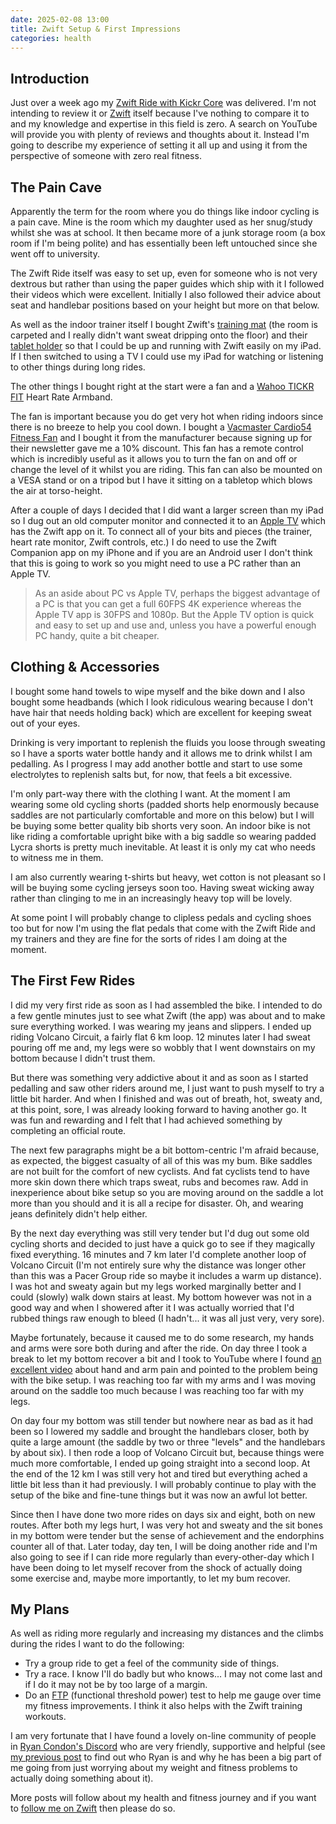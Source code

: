 ```yaml
---
date: 2025-02-08 13:00
title: Zwift Setup & First Impressions
categories: health
---
```


## Introduction

Just over a week ago my [Zwift Ride with Kickr Core](https://uk.zwift.com/collections/all/products/zwift-ride-kickr-core) was delivered. I'm not intending to review it or [Zwift](https://www.zwift.com) itself because I've nothing to compare it to and my knowledge and expertise in this field is zero. A search on YouTube will provide you with plenty of reviews and thoughts about it. Instead I'm going to describe my experience of setting it all up and using it from the perspective of someone with zero real fitness.

## The Pain Cave

Apparently the term for the room where you do things like indoor cycling is a pain cave. Mine is the room which my daughter used as her snug/study whilst she was at school. It then became more of a junk storage room (a box room if I'm being polite) and has essentially been left untouched since she went off to university.

The Zwift Ride itself was easy to set up, even for someone who is not very dextrous but rather than using the paper guides which ship with it I followed their videos which were excellent. Initially I also followed their advice about seat and handlebar positions based on your height but more on that below.

As well as the indoor trainer itself I bought Zwift's [training mat](https://uk.zwift.com/collections/all/products/zwift-training-mat) (the room is carpeted and I really didn't want sweat dripping onto the floor) and their [tablet holder](https://uk.zwift.com/products/zwift-ride-tablet-holder) so that I could be up and running with Zwift easily on my iPad. If I then switched to using a TV I could use my iPad for watching or listening to other things during long rides.

The other things I bought right at the start were a fan and a [Wahoo TICKR FIT](https://uk.wahoofitness.com/devices/heart-rate-monitors#fit-sec) Heart Rate Armband.

The fan is important because you do get very hot when riding indoors since there is no breeze to help you cool down. I bought a [Vacmaster Cardio54 Fitness Fan](https://www.cleva-uk.com/products/vacmaster-cardio54-fan) and I bought it from the manufacturer because signing up for their newsletter gave me a 10% discount. This fan has a remote control which is incredibly useful as it allows you to turn the fan on and off or change the level of it whilst you are riding. This fan can also be mounted on a VESA stand or on a tripod but I have it sitting on a tabletop which blows the air at torso-height.

After a couple of days I decided that I did want a larger screen than my iPad so I dug out an old computer monitor and connected it to an [Apple TV](https://www.apple.com/apple-tv-4k/) which has the Zwift app on it. To connect all of your bits and pieces (the trainer, heart rate monitor, Zwift controls, etc.) I do need to use the Zwift Companion app on my iPhone and if you are an Android user I don't think that this is going to work so you might need to use a PC rather than an Apple TV.

> As an aside about PC vs Apple TV, perhaps the biggest advantage of a PC is that you can get a full 60FPS 4K experience whereas the Apple TV app is 30FPS and 1080p. But the Apple TV option is quick and easy to set up and use and, unless you have a powerful enough PC handy, quite a bit cheaper.

## Clothing & Accessories

I bought some hand towels to wipe myself and the bike down and I also bought some headbands (which I look ridiculous wearing because I don't have hair that needs holding back) which are excellent for keeping sweat out of your eyes.

Drinking is very important to replenish the fluids you loose through sweating so I have a sports water bottle handy and it allows me to drink whilst I am pedalling. As I progress I may add another bottle and start to use some electrolytes to replenish salts but, for now, that feels a bit excessive.

I'm only part-way there with the clothing I want. At the moment I am wearing some old cycling shorts (padded shorts help enormously because saddles are not particularly comfortable and more on this below) but I will be buying some better quality bib shorts very soon. An indoor bike is not like riding a comfortable upright bike with a big saddle so wearing padded Lycra shorts is pretty much inevitable. At least it is only my cat who needs to witness me in them.

I am also currently wearing t-shirts but heavy, wet cotton is not pleasant so I will be buying some cycling jerseys soon too. Having sweat wicking away rather than clinging to me in an increasingly heavy top will be lovely.

At some point I will probably change to clipless pedals and cycling shoes too but for now I'm using the flat pedals that come with the Zwift Ride and my trainers and they are fine for the sorts of rides I am doing at the moment.

## The First Few Rides

I did my very first ride as soon as I had assembled the bike. I intended to do a few gentle minutes just to see what Zwift (the app) was about and to make sure everything worked. I was wearing my jeans and slippers. I ended up riding Volcano Circuit, a fairly flat 6 km loop. 12 minutes later I had sweat pouring off me and, my legs were so wobbly that I went downstairs on my bottom because I didn't trust them.

But there was something very addictive about it and as soon as I started pedalling and saw other riders around me, I just want to push myself to try a little bit harder. And when I finished and was out of breath, hot, sweaty and, at this point, sore, I was already looking forward to having another go. It was fun and rewarding and I felt that I had achieved something by completing an official route. 

The next few paragraphs might be a bit bottom-centric I'm afraid because, as expected, the biggest casualty of all of this was my bum. Bike saddles are not built for the comfort of new cyclists. And fat cyclists tend to have more skin down there which traps sweat, rubs and becomes raw. Add in inexperience about bike setup so you are moving around on the saddle a lot more than you should and it is all a recipe for disaster. Oh, and wearing jeans definitely didn't help either.

By the next day everything was still very tender but I'd dug out some old cycling shorts and decided to just have a quick go to see if they magically fixed everything. 16 minutes and 7 km later I'd complete another loop of Volcano Circuit (I'm not entirely sure why the distance was longer other than this was a Pacer Group ride so maybe it includes a warm up distance). I was hot and sweaty again but my legs worked marginally better and I could (slowly) walk down stairs at least. My bottom however was not in a good way and when I showered after it I was actually worried that I'd rubbed things raw enough to bleed (I hadn't... it was all just very, very sore).

Maybe fortunately, because it caused me to do some research, my hands and arms were sore both during and after the ride. On day three I took a break to let my bottom recover a bit and I took to YouTube where I found [an excellent video](https://youtu.be/sJV4WS-5Q-M) about hand and arm pain and pointed to the problem being with the bike setup. I was reaching too far with my arms and I was moving around on the saddle too much because I was reaching too far with my legs.

On day four my bottom was still tender but nowhere near as bad as it had been so I lowered my saddle and brought the handlebars closer, both by quite a large amount (the saddle by two or three "levels" and the handlebars by about six). I then rode a loop of Volcano Circuit but, because things were much more comfortable, I ended up going straight into a second loop. At the end of the 12 km I was still very hot and tired but everything ached a little bit less than it had previously. I will probably continue to play with the setup of the bike and fine-tune things but it was now an awful lot better.

Since then I have done two more rides on days six and eight, both on new routes. After both my legs hurt, I was very hot and sweaty and the sit bones in my bottom were tender but the sense of achievement and the endorphins counter all of that. Later today, day ten, I will be doing another ride and I'm also going to see if I can ride more regularly than every-other-day which I have been doing to let myself recover from the shock of actually doing some exercise and, maybe more importantly, to let my bum recover.

## My Plans

As well as riding more regularly and increasing my distances and the climbs during the rides I want to do the following:

* Try a group ride to get a feel of the community side of things.
* Try a race. I know I'll do badly but who knows... I may not come last and if I do it may not be by too large of a margin.
* Do an [FTP](https://zwiftinsider.com/what-is-ftp-functional-threshold-power-and-why-does-it-matter-on-zwift/) (functional threshold power) test to help me gauge over time my fitness improvements. I think it also helps with the Zwift training workouts.

I am very fortunate that I have found a lovely on-line community of people in [Ryan Condon's Discord](https://discord.com/invite/ffQw8XyXSu) who are very friendly, supportive and helpful (see [my previous post](https://blog.sgawolf.com/post/2025-02-06-changing-my-lifestyle) to find out who Ryan is and why he has been a big part of me going from just worrying about my weight and fitness problems to actually doing something about it).

More posts will follow about my health and fitness journey and if you want to [follow me on Zwift](https://www.zwift.com/athlete/c18f96af-d752-4ed1-a273-d2c84383688a) then please do so.

